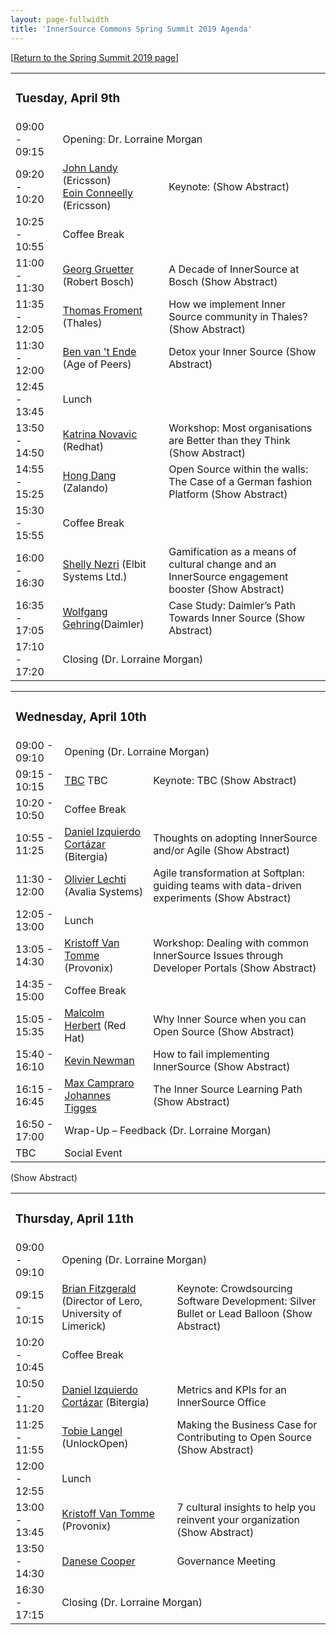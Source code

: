 ```yaml
---
layout: page-fullwidth
title: 'InnerSource Commons Spring Summit 2019 Agenda'
---
```

[[Return to the Spring Summit 2019 page](/InnerSourceCommons/events/isc-spring-2019/)]

<table class="schedule">
    <tr>
        <td colspan="3">
        <h3>Tuesday, April 9th</h3>
        </td>
    </tr>
    <tr>
        <td class="time">09:00 - 09:15</td>
        <td colspan="3">
            Opening: Dr. Lorraine Morgan
        </td>
    </tr>



   <tr>
        <td class="time">09:20 - 10:20</td>
         <td class="author">
            <a href="/InnerSourceCommons/events/isc-spring-2019-speakers#john_landy">John Landy</a><span class="affiliation"> (Ericsson)
            </span><br/>
        <a href="/InnerSourceCommons/events/isc-spring-2019-speakers#eoin_conneelly">Eoin Conneelly</a><span class="affiliation"> (Ericsson)</span>

   <td class="title">
            <span class="keynoteTag">Keynote:</span></span>
                <span onClick="toggleAbstract('keynote-landy')" class="abstract-toggle">(<a id="keynote-landy-link">Show Abstract</a>)</span>
       <div style="display:none" class="abstract" id="keynote-landy">
Details appearing shortly 
</div>
        </td>
    </tr>
  
 <tr >
        <td class="time">10:25 - 10:55</td>
        <td colspan="2">Coffee Break</td>
    </tr>

  <tr>
        <td class="time">11:00 - 11:30</td>
        <td class="author">
<a href="/InnerSourceCommons/events/isc-spring-2019-speakers#georg_gruetter">Georg Gruetter</a> <span class="affiliation">(Robert Bosch)</span></td>

<td class="title">A Decade of InnerSource at Bosch
<span onClick="toggleAbstract('gruetter-1')" class="abstract-toggle">(<a id="gruetter-1-link">Show Abstract</a>)</span>
<div style="display:none" class="abstract" id="gruetter-1">
I will share the story of InnerSource at Bosch, which started about a decade ago. In my talk, I will share interesting details about the beginnings and the evolution of InnerSource at Bosch as well as many lessons that we learned along the way.
    </div>
        </td>
    </tr>
    <tr >
        <td class="time">11:35 - 12:05</td>
        <td><a href="/InnerSourceCommons/events/isc-spring-2019-speakers#thomas_froment">Thomas Froment</a> <span class="affiliation"> (Thales)</span></td>
        <td class="title">How we implement Inner Source community in Thales?
            <span onClick="toggleAbstract('froment-1')" class="abstract-toggle">(<a id="froment-1-link">Show Abstract</a>)</span>
            <div style="display:none" class="abstract" id="froment-1">
Thales Inner Source Software (TISS) Community is born from the Thales Digital Transformation call for initiatives in 2016. As key differentiator with previous tentative to promote source code sharing and reuse, it has been designed from the beginning to tackle key aspects of the Open collaboration: legal, tools and cultural change. Today, this community is organized like an “internal” open source foundation and is continuously growing within the company. Thomas Froment, as leader of the Community, will present his feedback from experience, enlightening how they are trying to implement Inner Source in this multinational company (65 000 employees, including 25 000 engineers over 56 countries). Key topics that will be addressed: Governance, Legal, Tooling, Promotion & Incentives, transparently sharing about successes, failures, open issues and the challenges they are facing in 2019 for scaling TISS at the group level.           
            </div>
        </td>
    </tr>


  <tr>
        <td class="time">11:30 - 12:00</td>
        <td><a href="/InnerSourceCommons/events/isc-spring-2019-speakers">Ben van 't Ende</a> <span class="affiliation"> (Age of Peers)</span></td>
        <td class="title">Detox your Inner Source
            <span onClick="toggleAbstract('ende-1')" class="abstract-toggle">(<a id="ende-1-link">Show Abstract</a>)</span>
            <div style="display:none" class="abstract" id="ende-1">
Collaborative practices are adopted naturally by participants in today’s open source projects. Many people in IT culture have been ‘raised’ with teamwork and open communication as an integral part of open source culture. Not so for the giants that with their strides make bigger steps, but at the same time find themselves reluctant to change. It is not uncommon during an InnerSource implementation to see the industrial habituated patterns rear their ugly head. Humans can be exceptionally creative in both positive and negative ways. Just as different motivations propel human ingenuity forward, equally they can hold us back. What are the possible reasons behind your InnerSource losing traction and what we can do the get things back on track?           
            </div>
        </td>
    </tr>

 <tr >
        <tr>
        <td class="time">12:45 - 13:45</td>
        <td colspan="2">Lunch</td>
    </tr>

 <tr>
        <td class="time">13:50 - 14:50</td>
        <td><a href="/InnerSourceCommons/events/isc-spring-2019-speakers#katrina_novavic">Katrina Novavic</a> <span class="affiliation"> (Redhat)</span></td>

   <td class="title">Workshop: Most organisations are Better than they Think 
            <span onClick="toggleAbstract('novavic-1')" class="abstract-toggle">(<a id="novavic-1-link">Show Abstract</a>)</span>
            <div style="display:none" class="abstract" id="novavic-1">
Red Hat, the world's leading provider of Open Source Enterprise solutions, has open sourced an assessment tool, called Open Source Maturity Assessment (OSMA), to allow organisations to understand their current maturity regarding their knowledge, adoption and ability to effectively utilize Open Source / Inner Source technologies within their organisation. The assessment poses a number of questions with multiple choice answers around the following key areas: Business Goals, General Knowledge of Open Source, Development Standards and Tools, Upstream Community Participation, Governance & Legal Policies and Senior Management Support. The results of the assessment are used as a starting point to give an organisation a better understanding of their business goals regarding Open Source / Inner Source software and methodologies, the focus areas to address (under the areas of consume, contribute, create and strategy/governance) and recommended next steps. During this workshop, we will: 
        <ul>
          <li>Have each individual attendee run through the assessment tool to determine their organisation's maturity </li>
               <li> Analyse the results to highlight areas for an organisation to focus on</li>
                    <li> Hold an open discussion on organisation maturity, including issues encountered and ways to increase the maturity level The assessment itself is Open Source and the code can be found at https://github.com/boogiespook/osma.</li>
            </ul>  
                        It is a simple LAMP stack, allowing questions and responses to be customised for an organisation. The maturity tool has been presented and then used by a number of organisations, large and small, to help them understand where they are on their Open Source journey.
</div>
        </td>
    </tr>


<tr >
        <td class="time">14:55 - 15:25</td>

   <td class="author"><a href="/InnerSourceCommons/events/isc-spring-2019-speakers#hong_dang">Hong Dang</a><span class="affiliation"> (Zalando)</span></td>
        <td class="title">Open Source within the walls: The Case of a German fashion Platform
            <span onClick="toggleAbstract('dong-1')" class="abstract-toggle">(<a id="dong-1-link">Show Abstract</a>)</span>
            <div style="display:none" class="abstract" id="dong-1">
This presentation covers InnerSource Discovery Phase at Zalando and best practices that are currently adopted throughout the company. 
            </div>
        </td>
    </tr>

<tr >
        <td class="time">15:30 - 15:55</td>
        <td colspan="2">Coffee Break</td>
    </tr>


  <tr >
        <td class="time">16:00 - 16:30</td>
        <td class="author"><a href="/InnerSourceCommons/events/isc-spring-2019-speakers#shelly_nezri">Shelly Nezri</a> <span class="affiliation"> (Elbit Systems Ltd.)</span></td>
        <td class="title">Gamification as a means of cultural change and an InnerSource engagement booster
            <span onClick="toggleAbstract('nezri-1')" class="abstract-toggle">(<a id="nezri-1-link">Show Abstract</a>)</span>
            <div style="display:none" class="abstract" id="nezri-1">
When Elbit Systems launched its InnerSource program, it decided to drive cultural change through gamification. Shelly Nizri offers an overview of the Software Guild, an innovative gamification approach to increase engagement and encourage collaboration in the organization. Join in to learn how the company prevailed despite humble resources and conquered all challenges in the spirit of InnerSource
            </div>
        </td> 
    </tr>

<tr >
        <td class="time">16:35 - 17:05</td>

   <td class="author"><a href="/InnerSourceCommons/events/isc-spring-2019-speakers#wolfgang_gehring">Wolfgang Gehring</a><span class="affiliation">(Daimler)</span></td>
        <td class="title">Case Study: Daimler’s Path Towards Inner Source
            <span onClick="toggleAbstract('gehring-1')" class="abstract-toggle">(<a id="gehring-1-link">Show Abstract</a>)</span>
            <div style="display:none" class="abstract" id="gehring-1">
</br>
So you have decided that Inner Source is the way to go for your enterprise. Good for you! The rest is just a piece of cake. You only need to explain to your employees what this is all about. Oh yeah, and talk to the people from corporate tax, should be no problem, you know a guy there. Then get the legal department to answer some simple questions, and off you go! Ok, tooling is an issue, too. And governance... Alright, so you haven’t thought about all the minor details, but you just get everybody’s attention and spread the word. Easy! Right?!? Well, let me talk a little bit about our journey at Daimler. We haven’t solved everything yet, but we’re on a good path, and maybe our experience can help you a bit, too. 
</div>
        </td>
    </tr>

<tr>
        <td class="time">17:10 - 17:20</td>

   <td colspan="2">Closing (Dr. Lorraine Morgan)</td>
    </tr>
    </table>



<table class="schedule">
    <tr>
        <td colspan="3">
        <h3>Wednesday, April 10th</h3>
        </td>
    </tr>
    <tr>
        <td class="time">09:00 - 09:10</td>
        <td colspan="2" >
            Opening (Dr. Lorraine Morgan)
</td>
    </tr>


<tr>
        <td class="time">09:15 - 10:15</td>
<td class="author"><a href="/InnerSourceCommons/events/isc-spring-2019-speakers#TBC">TBC</a> <span class="affiliation">TBC</span></td>
        <td class="title"><span class="keynoteTag">Keynote:</span> TBC
            <span onClick="toggleAbstract(tbc-1')" class="abstract-toggle">(<a id="tbc-1-link">Show Abstract</a>)</span>
            <div style="display:none" class="abstract" id="tbc-1">
Details appearing shortly 
</div>
        </td>
    </tr>
   
 <tr >
        <td class="time">10:20 - 10:50</td>
        <td colspan="2">Coffee Break</td>
    </tr>

 <tr>
        <td class="time">10:55 - 11:25</td>
        <td class="author"><a href="/InnerSourceCommons/events/isc-spring-2019-speakers#daniel_izquierdo_cortázar">Daniel Izquierdo Cortázar</a> <span class="affiliation">(Bitergia)</span></td>
<td class="title"> Thoughts on adopting InnerSource and/or Agile
            <span onClick="toggleAbstract('cortázar-1')" class="abstract-toggle">(<a id="cortázar-1-link">Show Abstract</a>)</span>
<div style="display:none" class="abstract" id="cortázar-1">
One of the main questions that any company willing to try InnerSource is how this can be integrated with their current way of developing. Even more, some of them have recently started with Agile and this may be seen as ‘yet another software development approach’. Agile and InnerSource are defined in both cases and [e.g.: in the Wikipedia] as software development practices. However it seems that it is still not clear how each of them can complement the other. This talk aims at bringing on the table some thoughts on how Agile is being used by some large corporations, and how InnerSource is being applied by some others. We do not aim at stating facts, but at opening a fruitful discussion with the audience with the goal of bringing more uses cases and sharing experiences among the attendees.            
    </div>
        </td>
    </tr>


   <tr >
        <td class="time">11:30 - 12:00</td>
<td class="author"><a href="/InnerSourceCommons/events/isc-spring-2019-speakers#olivier_lechti">Olivier Lechti</a> <span class="affiliation">(Avalia Systems)</span></td>
        <td class="title"> Agile transformation at Softplan: guiding teams with data-driven experiments
            <span onClick="toggleAbstract('Lechti-1')" class="abstract-toggle">(<a id="Lechti-1-link">Show Abstract</a>)</span>
            <div style="display:none" class="abstract" id="Lechti-1">
How do you bring a legacy Enterprise Resource Planning (ERP) to "The Cloud", with the promise of enabling new business models and reducing costs? How do you tackle an enormous technical and organizational debt accumulated over decades? How do you initiate a radical transformation and how do you put people in motion? These are the challenges that the newly hired CTO of a business unit within Softplan, large Brazilian company, accepted a couple of years ago. In this talk, we explain how we had the opportunity to work with the CTO, and to support hims with a data-driven approach. After introducing the notion of software analytics, we explain how we have used metrics first to diagnose the problems, and then to support a continuous improvement process. We review a series of specific experiments done in this context, discussing both successes and challenges. We emphasize the human aspects of the transition and explain how metrics can be powerful when it comes to trigger conversations and to drive behavior change. We explain how our initial recommendations were to inspire teams to adopt practices that can be seen "in action" on GitHub. When we embarked on this journey, we did not know about the InnerSource Commons. Nevertheless, some of the problems that we encountered are very similar to those enlisted in the Patterns Catalog. In the talk, we map our experiments to problems described in the catalog. We compare our solutions to those embodied in the patterns.            
            </div>
        </td>
    </tr>

<tr >
        <tr>
        <td class="time">12:05 - 13:00</td>
        <td colspan="2">Lunch</td>
    </tr>


<tr>
        <td class="time">13:05 - 14:30</td>
            <td class="author"><a href="/InnerSourceCommons/events/isc-spring-2019-speakers#kristoff_van_tomme">Kristoff Van Tomme</a> <span class="affiliation">(Provonix)</span>
        <td class="title"> Workshop: Dealing with common InnerSource Issues through Developer Portals
            <span onClick="toggleAbstract('van_tomme-1')" class="abstract-toggle">(<a id="van_tomme-1-link">Show Abstract</a>)</span>
            <div style="display:none" class="abstract" id="van_tomme-1">
During the last InnerSource Commons and Patterns sessions, there have been a set of issues raised by the community. Those are related to the discoverability, findability, awareness, documentation, and others. In this talk, Kristof Van Tomme and Daniel Izquierdo will discuss the use of a Developer Portal as a way to centralize and deal with all of these related patterns. After the introduction we will split out into discussion groups to work on key patterns that the audience believes need to be included in most innersourcing portals.            </div>
        </td>
    </tr>

<tr >
        <td class="time">14:35 - 15:00</td>
        <td colspan="2">Coffee Break</td>
    </tr>

<tr >
        <td class="time">15:05 - 15:35</td>
        <td class="author"><a href="/InnerSourceCommons/events/isc-spring-2019-speakers#malcolm_herbert">Malcolm Herbert</a> <span class="affiliation">(Red Hat)</span></td>
        <td class="title"> Why Inner Source when you can Open Source
            <span onClick="toggleAbstract('herbert-1')" class="abstract-toggle">(<a id="herbert-1-link">Show Abstract</a>)</span>
            <div style="display:none" class="abstract" id="herbert-1">
Over the last 10 years, Red Hat Consulting has offered services around open source process and culture, alongside its normal technology based offerings. Whilst Red Hat is an Enterprise software solutions company, it also is the leading proponent of how open source works and why it produces good software, using a community powered approach. This paper discusses: If it is possible, open source should be considered in favour of inner source as an approach for an organisation If Inner Source is the only option, what should be considered during this phase of a project
            </div>
        </td> 
    </tr>

<tr >
        <td class="time">15:40 - 16:10</td>
        <td class="author"><a href="/InnerSourceCommons/events/isc-spring-2019-speakers#kevin_newman">Kevin Newman 
</a></span></td>
        <td class="title"> How to fail implementing InnerSource
            <span onClick="toggleAbstract('newman-1')" class="abstract-toggle">(<a id="newman-1-link">Show Abstract</a>)</span>
            <div style="display:none" class="abstract" id="newman-1">
An informal, but hopefully informative, presentation on the challenges of implementing InnerSource at a medium-sized, non-technical company. Harvard Business Publishing’s mission is to improve the practice of management in a changing world, and our areas of focus are in publishing and learning pedagogies. We thoughtfully recognize that while we are not a “technology” company, we treat software engineering as a core competency that can make or break our strategy. Adopting InnerSource was seen as a key component in our long term plans but fell far short of our expectations. We’d like to share our experience not as an any inherent indictment of InnerSource but as cautionary tale of intent and aspiration versus every day and unexciting, but very real, constraints. 
    </div>
        </td>
    </tr>




<tr >
        <td class="time">16:15 - 16:45</td>
        <td class="author"><a href="/InnerSourceCommons/events/isc-spring-2019-speakers#max_campraro"> Max Campraro <br>
            <a href="/InnerSourceCommons/events/isc-spring-2019-speakers#johannes_tigges">Johannes Tigges
</span></td>
        <td class="title"> The Inner Source Learning Path
            <span onClick="toggleAbstract('campraro-1')" class="abstract-toggle">(<a id="campraro-1-link">Show Abstract</a>)</span>
            <div style="display:none" class="abstract" id="campraro-1">
Inner source is the application of open source methodologies to internally-developed software. While simple to define, inner source can be difficult to explain and implement successfully. Many engineers lack background in open source and the ideas and mechanics of open code development. Even those with that background face a new set of constraints and motivations when trying to work openly within the enterprise. The Inner Source Learning path gives a simple, easy to understand introduction to inner source. It introduces key terms, concepts, and principles for effective inner sourcing along with explanations and real examples. It is intended to bring newcomers up to speed as well as provide those with experience a common vocabulary to use when discussing more advanced concepts. The Inner Source Learning path will be freely hosted by O'Reilly Media at https://www.safaribooksonline.com/learning-paths for your use and sharing. In this session we'll review the content of the learning path and how you can use and share it.
            </div>
        </td>
    </tr>

  <tr >
        <td class="time">16:50 - 17:00</td>
        <td colspan="2"> Wrap-Up – Feedback (Dr. Lorraine Morgan)</td>
    </tr>

<tr >
        <td class="time">TBC</td>
        <td colspan="2">Social Event</td>
    </tr>

</table>    


<table class="schedule">
    <tr>
        <td colspan="3">
        <h3>Thursday, April 11th</h3>
        </td>
    </tr>
    <tr>
        <td class="time">09:00 - 09:10</td>
<td colspan="2">
            Opening (Dr. Lorraine Morgan)
        </td>
    </tr>
 
 
 
<tr >
        <td class="time">09:15 - 10:15</td>
        <td class="author"><a href="/InnerSourceCommons/events/isc-spring-2019-speakers#brian_fitzgerald">Brian Fitzgerald</a> <span class="affiliation">(Director of Lero, University of Limerick)</span></td>
        <td class="title"><span class="keynoteTag">Keynote:</span> Crowdsourcing Software Development: Silver Bullet or Lead Balloon
            <span onClick="toggleAbstract('fitzgerald-1')" class="abstract-toggle">(<a id="fitzgerald-1-link">Show Abstract</a>)</span>
            <div style="display:none" class="abstract" id="fitzgerald-1">
Crowdsourcing is emerging as an alternative outsourcing strategy which is gaining increasing attention in the software engineering community. However, crowdsourcing software development involves complex tasks which differ significantly from the micro-tasks that can be found on crowdsourcing platforms such as Amazon Mechanical Turk—the latter are much shorter in duration, and typically very simple and do not involve any task interdependencies. To achieve the potential benefits of crowdsourcing in the software development context, companies need to understand how this strategy works, what challenges arise, and what factors might affect crowd participation. Research to date on crowdsourcing software development has tended to focus on the ‘crowd’ or the technical platform, with little research from the perspective of the customer who is seeking to leverage the crowdsourcing development model. The findings from an in-depth case study of crowd-sourcing software development in a Fortune 500 company are augmented with an analysis of over 13,000 crowdsourcing competitions over a ten-year period on the Topcoder crowdsourcing platform, one of the most popular platforms for software development, are drawn on to evaluate the effectiveness of crowdsourcing in a software development context.
            </div>
            </td>
                 </tr>
           </tr>
    <tr >
        <td class="time">10:20 - 10:45</td>
        <td colspan="2">Coffee Break</td>
    </tr>

   <tr>
        <td class="time">10:50 - 11:20</td>
        <td class="author">
<a href="/InnerSourceCommons/events/isc-spring-2019-speakers#daniel_izquierdo_cortázar">Daniel Izquierdo Cortázar</a> <span class="affiliation">(Bitergia)</span></td>
     <span onClick="toggleAbstract('cortázar-2')" class="abstract-toggle">(<a id="cortázar-2-link">Show Abstract</a>)</span>

<td class="title">Metrics and KPIs for an InnerSource Office 
<div style="display:none" class="abstract" id="cortázar-2">
Metrics are an important part of the InnerSource journey. The InnerSource Commons has been a great place for discussion around the topic. Specifically the InnerSource Patterns community delivered a pattern focused on first steps with metrics [1] where no specific metrics are detailed, but this gives a starting point to discuss when, how and what to measure. This talk aims at detailing these set of metrics and KPIs for further discussion across the community. This is based on work in progress in the GrimoireLab/CHAOSS community, a Linux Foundation Project. The proposed set of metrics are split into three main areas: Activity, Community and Process. [1] https://github.com/paypal/InnerSourcePatterns/blob/master/introducing-metrics-in-innersource.md
</div>
        </td>
    </tr>
<tr >
        <td class="time">11:25 - 11:55</td>
        <td class="author"><a href="/InnerSourceCommons/events/isc-spring-2019-speakers#tobie_langel">Tobie Langel</a> <span class="affiliation">(UnlockOpen)</span></td>
        <td class="title">Making the Business Case for Contributing to Open Source
            <span onClick="toggleAbstract(‘langel-1')" class="abstract-toggle">(<a id="langel-1-link">Show Abstract</a>)</span>
            <div style="display:none" class="abstract" id="orenbach-1">
Details appearing shortly 
            </div>
        </td>
    </tr>

<tr>
        <td class="time">12:00 - 12:55</td>
        <td colspan="2">Lunch</td>
    </tr>

   <tr >
        <td class="time">13:00 - 13:45</td>    
<td class="author"><a href="/InnerSourceCommons/events/isc-spring-2019-speakers#kristoff_van_tomme">Kristoff Van Tomme </a><span class="affiliation">(Provonix)</span>
<td class="title">7 cultural insights to help you reinvent your organization            
<span onClick="toggleAbstract('VanTomme-1')" class="abstract-toggle">(<a id="VanTomme-1-link">Show Abstract</a>)</span>
            <div style="display:none" class="abstract" id="VanTomme-2">
Culture is hard to describe, and even harder to emulate. So how do you even start to establish an open source-like culture? What are the underlying principles on which these cultures are built? For the past 13 years, I’ve been reading and thinking about these questions, trying to understand what makes some open source projects succeed and causes others to fail. In this talk I want to introduce 7 mental models and surprising insights that I have adopted along te way that have transformed the way I think about business. I will present the insights together with references to the books from which they were derived, and explain why I believe they can help an organisation to build an open source-like culture.
    </div>
        </td>
    </tr>

   <tr >
        <td class="time">13:50 - 14:30</td>
        <td class="author"><a href="/InnerSourceCommons/events/isc-spring-2019-speakers#danese_cooper">Danese Cooper</a> 
</td>
        <td class="title">Governance Meeting
            <span onClick="toggleAbstract('cooper-1')" class="abstract-toggle"><a id="cooper-1-link"></a></span>
            <div style="display:none" class="abstract" id="cooper-1">
            </div>
        </td>
    </tr>
<tr >
        <td class="time">16:30 - 17:15</td>
        <td colspan="2">Closing (Dr. Lorraine Morgan)</td>
    </tr>
</table>
